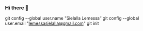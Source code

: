 ### Hi there 👋

<!--
**Slokolr/slokolr** is a ✨ _special_ ✨ repository because its `README.md` (this file) appears on your GitHub profile.

Here are some ideas to get you started:

- 🔭 I’m currently working Gighub
- 🌱 I’m currently learning More
- 👯 I’m looking to collaborate on ...
- 🤔 I’m looking for help with everthing 
- 💬 Ask me about nothing 
- 📫 How to reach me: ...
- 😄 Pronouns: ...
- ⚡ Fun fact: ...
--> 


git config --global user.name "Sielalla Lemessa”
git config --global user.email "lemessasielalla@gmail.com"
git init


